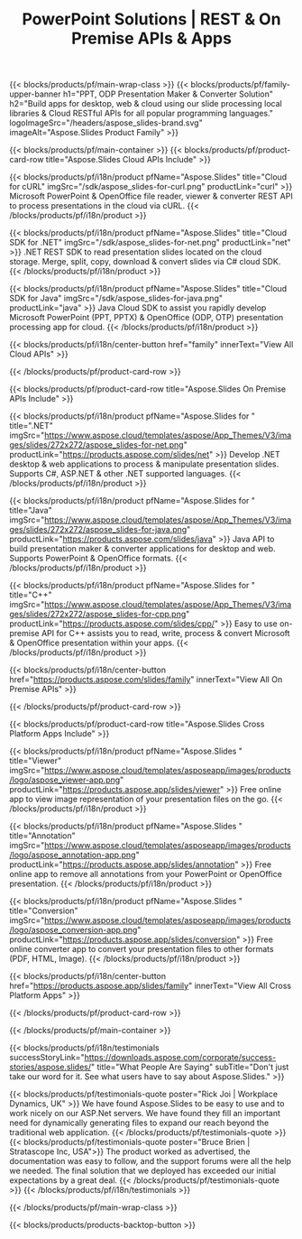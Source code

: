 ﻿---
title: PowerPoint Solutions | REST & On Premise APIs & Apps 
description: Build apps for desktop, web & cloud using our slide processing local libraries & Cloud RESTful APIs for all popular programming languages 
weight: 130
family: slides
---

{{< blocks/products/pf/main-wrap-class >}}
{{< blocks/products/pf/family-upper-banner h1="PPT, ODP Presentation Maker & Converter Solution" h2="Build apps for desktop, web & cloud using our slide processing local libraries & Cloud RESTful APIs for all popular programming languages." logoImageSrc="/headers/aspose_slides-brand.svg" imageAlt="Aspose.Slides Product Family" >}}

{{< blocks/products/pf/main-container >}}
{{< blocks/products/pf/product-card-row title="Aspose.Slides Cloud APIs Include" >}}

{{< blocks/products/pf/i18n/product pfName="Aspose.Slides" title="Cloud for cURL" imgSrc="/sdk/aspose_slides-for-curl.png" productLink="curl" >}}
Microsoft PowerPoint & OpenOffice file reader, viewer & converter REST API to process presentations in the cloud via cURL.
{{< /blocks/products/pf/i18n/product >}}

{{< blocks/products/pf/i18n/product pfName="Aspose.Slides" title="Cloud SDK for .NET" imgSrc="/sdk/aspose_slides-for-net.png" productLink="net" >}}
.NET REST SDK to read presentation slides located on the cloud storage. Merge, split, copy, download & convert slides via C# cloud SDK.
{{< /blocks/products/pf/i18n/product >}}

{{< blocks/products/pf/i18n/product pfName="Aspose.Slides" title="Cloud SDK for Java" imgSrc="/sdk/aspose_slides-for-java.png" productLink="java" >}}
Java Cloud SDK to assist you rapidly develop Microsoft PowerPoint (PPT, PPTX) & OpenOffice (ODP, OTP) presentation processing app for cloud.
{{< /blocks/products/pf/i18n/product >}}

{{< blocks/products/pf/i18n/center-button href="family" innerText="View All Cloud APIs" >}}

{{< /blocks/products/pf/product-card-row >}}

{{< blocks/products/pf/product-card-row title="Aspose.Slides On Premise APIs Include" >}}

{{< blocks/products/pf/i18n/product pfName="Aspose.Slides for " title=".NET" imgSrc="https://www.aspose.cloud/templates/aspose/App_Themes/V3/images/slides/272x272/aspose_slides-for-net.png" productLink="https://products.aspose.com/slides/net" >}}
Develop .NET desktop & web applications to process & manipulate presentation slides. Supports C#, ASP.NET & other .NET supported languages.
{{< /blocks/products/pf/i18n/product >}}

{{< blocks/products/pf/i18n/product pfName="Aspose.Slides for " title="Java" imgSrc="https://www.aspose.cloud/templates/aspose/App_Themes/V3/images/slides/272x272/aspose_slides-for-java.png" productLink="https://products.aspose.com/slides/java" >}}
Java API to build presentation maker & converter applications for desktop and web. Supports PowerPoint & OpenOffice formats.
{{< /blocks/products/pf/i18n/product >}}

{{< blocks/products/pf/i18n/product pfName="Aspose.Slides for " title="C++" imgSrc="https://www.aspose.cloud/templates/aspose/App_Themes/V3/images/slides/272x272/aspose_slides-for-cpp.png" productLink="https://products.aspose.com/slides/cpp/" >}}
Easy to use on-premise API for C++ assists you to read, write, process & convert Microsoft & OpenOffice presentation within your apps.
{{< /blocks/products/pf/i18n/product >}}

{{< blocks/products/pf/i18n/center-button href="https://products.aspose.com/slides/family" innerText="View All On Premise APIs" >}}

{{< /blocks/products/pf/product-card-row >}}

{{< blocks/products/pf/product-card-row title="Aspose.Slides Cross Platform Apps Include" >}}

{{< blocks/products/pf/i18n/product pfName="Aspose.Slides " title="Viewer" imgSrc="https://www.aspose.cloud/templates/asposeapp/images/products/logo/aspose_viewer-app.png" productLink="https://products.aspose.app/slides/viewer" >}}
Free online app to view image representation of your presentation files on the go.
{{< /blocks/products/pf/i18n/product >}}

{{< blocks/products/pf/i18n/product pfName="Aspose.Slides " title="Annotation" imgSrc="https://www.aspose.cloud/templates/asposeapp/images/products/logo/aspose_annotation-app.png" productLink="https://products.aspose.app/slides/annotation" >}}
Free online app to remove all annotations from your PowerPoint or OpenOffice presentation.
{{< /blocks/products/pf/i18n/product >}}

{{< blocks/products/pf/i18n/product pfName="Aspose.Slides " title="Conversion" imgSrc="https://www.aspose.cloud/templates/asposeapp/images/products/logo/aspose_conversion-app.png" productLink="https://products.aspose.app/slides/conversion" >}}
Free online converter app to convert your presentation files to other formats (PDF, HTML, Image).
{{< /blocks/products/pf/i18n/product >}}

{{< blocks/products/pf/i18n/center-button href="https://products.aspose.app/slides/family" innerText="View All Cross Platform Apps" >}}

{{< /blocks/products/pf/product-card-row >}}


{{< /blocks/products/pf/main-container >}}

{{< blocks/products/pf/i18n/testimonials successStoryLink="https://downloads.aspose.com/corporate/success-stories/aspose.slides/" title="What People Are Saying" subTitle="Don't just take our word for it. See what users have to say about Aspose.Slides." >}}

{{< blocks/products/pf/testimonials-quote poster="Rick Joi | Workplace Dynamics, UK" >}}
We have found Aspose.Slides to be easy to use and to work nicely on our ASP.Net servers. We have found they fill an important need for dynamically generating files to expand our reach beyond the traditional web application.
{{< /blocks/products/pf/testimonials-quote >}}
{{< blocks/products/pf/testimonials-quote poster="Bruce Brien | Stratascope Inc, USA">}}
The product worked as advertised, the documentation was easy to follow, and the support forums were all the help we needed. The final solution that we deployed has exceeded our initial expectations by a great deal.
{{< /blocks/products/pf/testimonials-quote >}}
{{< /blocks/products/pf/i18n/testimonials >}}

{{< /blocks/products/pf/main-wrap-class >}}

{{< blocks/products/products-backtop-button >}}